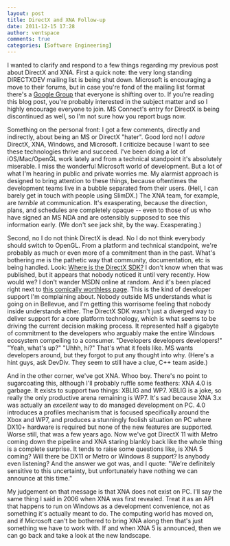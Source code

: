 ```yaml
---
layout: post
title: DirectX and XNA Follow-up
date: 2011-12-15 17:28
author: ventspace
comments: true
categories: [Software Engineering]
---
```

I wanted to clarify and respond to a few things regarding my previous post about DirectX and XNA. First a quick note: the very long standing DIRECTXDEV mailing list is being shut down. Microsoft is encouraging a move to their forums, but in case you're fond of the mailing list format there's a <a href="http://groups.google.com/group/directxdev/">Google Group</a> that everyone is shifting over to. If you're reading this blog post, you're probably interested in the subject matter and so I highly encourage everyone to join. MS Connect's entry for DirectX is being discontinued as well, so I'm not sure how you report bugs now.

Something on the personal front: I got a few comments, directly and indirectly, about being an MS or DirectX "hater". Good lord no! I <i>adore</i> DirectX, XNA, Windows, and Microsoft. I criticize because I want to see these technologies thrive and succeed. I've been doing a lot of iOS/Mac/OpenGL work lately and from a technical standpoint it's absolutely miserable. I miss the wonderful Microsoft world of development. But a lot of what I'm hearing in public and private worries me. My alarmist approach is designed to bring attention to these things, because oftentimes the development teams live in a bubble separated from their users. (Hell, I can barely get in touch with people using SlimDX.) The XNA team, for example, are <i>terrible</i> at communication. It's exasperating, because the direction, plans, and schedules are completely opaque -- even to those of us who have signed an MS NDA and are ostensibly supposed to see this information early. (We don't see jack shit, by the way. Exasperating.)

Second, no I do not think DirectX is dead. No I do not think everybody should switch to OpenGL. From a platform and technical standpoint, we're probably as much or even more of a commitment than in the past. What's bothering me is the pathetic way that community, documentation, etc is being handled. Look: <a href="http://msdn.microsoft.com/en-us/library/ee663275.aspx">Where is the DirectX SDK?</a> I don't know when that was published, but it appears that nobody noticed it until very recently. How would we? I don't wander MSDN online at random. And it's been placed right next to <a href="http://msdn.microsoft.com/en-us/library/bb318658(v=VS.85).aspx">this comically worthless page</a>. This is the kind of developer support I'm complaining about. Nobody outside MS understands what is going on in Bellevue, and I'm getting this worrisome feeling that nobody inside understands either. The DirectX SDK wasn't just a diverged way to deliver support for a core platform technology, which is what seems to be driving the current decision making process. It represented half a gigabyte of commitment to the developers who arguably make the entire Windows ecosystem compelling to a consumer. "Developers developers developers!"  "Yeah, what's up?"  "Uhhh, hi?" That's what it feels like. MS wants developers around, but they forgot to put any thought into why. (Here's a hint guys, ask DevDiv. They seem to still have a clue, C++ team aside.)

And in the other corner, we've got XNA. Whoo boy. There's no point to sugarcoating this, although I'll probably ruffle some feathers: XNA 4.0 is garbage. It exists to support two things: XBLIG and WP7. XBLIG is a joke, so really the only productive arena remaining is WP7. It's sad because XNA 3.x was actually an <i>excellent</i> way to do managed development on PC. 4.0 introduces a profiles mechanism that is focused specifically around the Xbox and WP7, and produces a stunningly foolish situation on PC where DX10+ hardware is required but none of the new features are supported. Worse still, that was a few years ago. Now we've got DirectX 11 with Metro coming down the pipeline and XNA staring blankly back like the whole thing is a complete surprise. It tends to raise some questions like, is XNA 5 coming? Will there be DX11 or Metro or Windows 8 support? Is anybody even listening? And the answer we got was, and I quote: "We’re definitely sensitive to this uncertainty, but unfortunately have nothing we can announce at this time."

My judgement on that message is that XNA does not exist on PC. I'll say the same thing I said in 2006 when XNA was first revealed. Treat it as an API that happens to run on Windows as a development convenience, not as something it's actually meant to do. The computing world has moved on, and if Microsoft can't be bothered to bring XNA along then that's just something we have to work with. If and when XNA 5 is announced, then we can go back and take a look at the new landscape.
